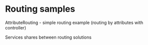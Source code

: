 # Routing samples

AttributeRouting - simple routing example (routing by attributes with controller)

Services shares between routing solutions

